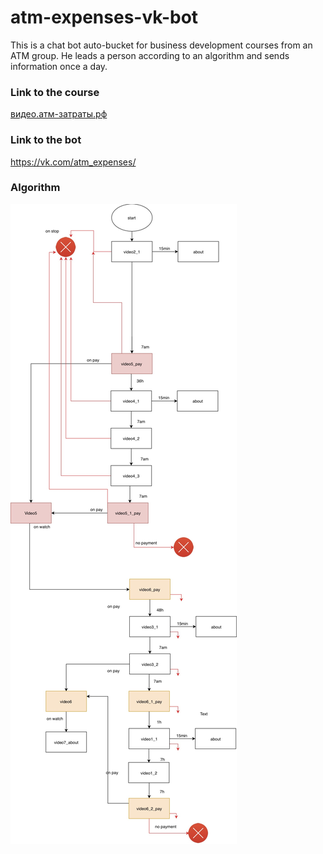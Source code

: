# atm-expenses-vk-bot

This is a chat bot auto-bucket for business development courses from an ATM group. He leads a person according to an algorithm and sends information once a day.

### Link to the course
[видео.атм-затраты.рф](http://xn--b1aedk6a.xn----7sbba7a2a5alec3h.xn--p1ai/)
### Link to the bot
https://vk.com/atm_expenses/

### Algorithm

![logic](./logic.jpg)

